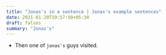```yaml
---
title: "Jonas's in a sentence | Jonas's example sentences"
date: 2021-01-20T19:57:50+05:30
draft: falses
summary: "Jonas's"
---
```

- Then one of `jonas's` guys visited.
                 

